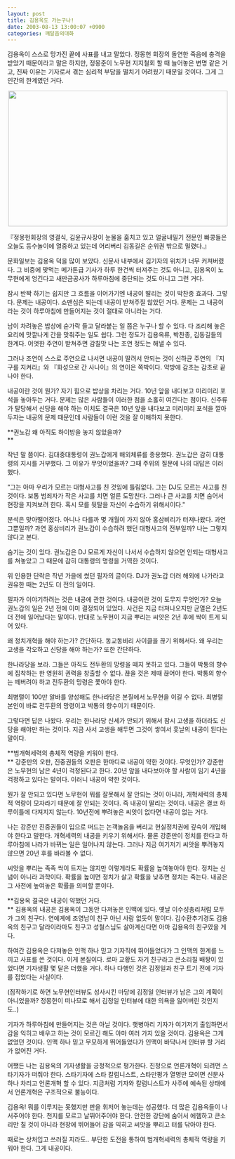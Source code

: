 ```yaml
---
layout: post
title: 김용옥도 가는구나!
date: 2003-08-13 13:00:07 +0900
categories: 깨달음의대화
---
```

김용옥이 스스로 망가진 끝에 사표를 내고 말았다. 정몽헌 회장의 돌연한 죽음에 충격을 받았기 때문이라고 말은 하지만, 정몽준이 노무현 지지철회 할 때 늘어놓은 변명 같은 거고, 진짜 이유는 기자로서 겪는 심리적 부담을 떨치기 어려웠기 때문일 것이다. 그게 그 인간의 한계였던 거다. 

<p align="center">
  <img src="http://drkimz.com/technote/board/KDR/upimg/1060663866.jpg" width="500" height="309" border="0" />
</p>

<p align="left">
  『정몽헌회장의 영결식, 김윤규사장이 눈물을 훔치고 있고 얼굴내밀기 전문인 빠콩들은 오늘도 등수놀이에 열중하고 있는데 어리버리 김동길은 순위권 밖으로 밀렸다.』
</p>

문화일보는 김용옥 덕을 많이 보았다. 신문사 내부에서 김기자의 위치가 너무 커져버렸다. 그 비중에 맞먹는 메가톤급 기사가 하루 한건씩 터져주는 것도 아니고, 김용옥이 노무현에게 엉긴다고 새만금공사가 하루아침에 중단되는 것도 아니고 그런 거다. 

잠시 반짝 하기는 쉽지만 그 흐름을 이어가기엔 내공이 딸리는 것이 박찬종 효과다. 그렇다. 문제는 내공이다. 쇼맨십은 되는데 내공이 받쳐주질 않았던 거다. 문제는 그 내공이라는 것이 하루아침에 만들어지는 것이 절대로 아니라는 거다. 

남이 차려놓은 밥상에 숟가락 들고 달라붙는 일 쯤은 누구나 할 수 있다. 다 조리해 놓은 요리에 맛깔나게 간을 맞춰주는 일도 쉽다. 그런 정도가 김용옥류, 박찬종, 김동길들의 한계다. 어엿한 주연이 받쳐주면 감칠맛 나는 조연 정도는 해낼 수 있다. 

그러나 조연이 스스로 주연으로 나서면 내공이 딸려서 안되는 것이 신하균 주연의 『지구를 지켜라』와 『화성으로 간 사나이』의 연이은 쪽박이다. 약방에 감초는 감초로 끝나야 한다. 

내공이란 것이 뭔가? 자기 힘으로 밥상을 차리는 거다. 10년 앞을 내다보고 미리미리 포석을 놓아두는 거다. 문제는 많은 사람들이 이러한 점을 소홀히 여긴다는 점이다. 신주류가 탈당해서 신당을 해야 하는 이치도 결국은 10년 앞을 내다보고 미리미리 포석을 깔아두자는 내공의 문제 때문인데 사람들이 이런 것을 잘 이해하지 못한다.

**권노갑 왜 아직도 하이방을 놓지 않았을까?  
** 

작년 말 쯤이다. 김대중대통령이 권노갑에게 해외체류를 종용했다. 권노갑은 감히 대통령의 지시를 거부했다. 그 이유가 무엇이었을까? 그때 주위의 질문에 나의 대답은 이러했다.

“그는 아마 우리가 모르는 대형사고를 친 것임에 틀림없다. 그는 DJ도 모르는 사고를 친 것이다. 보통 범죄자가 작은 사고를 치면 얼른 도망친다. 그러나 큰 사고를 치면 숨어서 현장을 지켜보려 한다. 혹시 모를 뒷탈을 자신이 수습하기 위해서이다." 

분석은 맞아떨어졌다. 아니나 다를까 몇 개월이 가지 않아 홍삼비리가 터져나왔다. 과연 그뿐일까? 과연 홍삼비리가 권노갑이 수습하려 했던 대형사고의 전부일까? 나는 그렇지 않다고 본다. 

숨기는 것이 있다. 권노갑은 DJ 모르게 자신이 나서서 수습하지 않으면 안되는 대형사고를 쳐놓았고 그 때문에 감히 대통령의 명령을 거역한 것이다.

위 인용한 단락은 작년 가을에 썼던 필자의 글이다. DJ가 권노갑 더러 해외에 나가라고 권유한 때는 2년도 더 전의 일이다. 

필자가 이야기하려는 것은 내공에 관한 것이다. 내공이란 것이 도무지 무엇인가? 오늘 권노갑의 일은 2년 전에 이미 결정되어 있었다. 사건은 지금 터져나오지만 균열은 2년도 더 전에 일어났다는 말이다. 반대로 노무현이 지금 뿌리는 씨앗은 2년 후에 싹이 트게 되어 있다. 

왜 정치개혁을 해야 하는가? 간단하다. 동교동비리 사이클을 끊기 위해서다. 왜 우리는 고생을 각오하고 신당을 해야 하는가? 또한 간단하다. 

한나라당을 보라. 그들은 아직도 전두환의 망령을 떼지 못하고 있다. 그들이 박통의 향수에 집착하는 한 영원히 권력을 창출할 수 없다. 끊을 것은 제때 끊어야 한다. 박통의 향수는 떼버려야 하고 전두환의 망령은 쫓아야 한다. 

최병렬이 100만 알바를 양성해도 한나라당은 본질에서 노무현을 이길 수 없다. 최병렬 본인이 바로 전두환의 망령이고 박통의 향수이기 때문이다. 

그렇다면 답은 나왔다. 우리는 한나라당 신세가 안되기 위해서 잠시 고생을 하더라도 신당을 해야만 하는 것이다. 지금 사서 고생을 해두면 그것이 쌓여서 훗날의 내공이 된다는 말이다. 

**범개혁세력의 총체적 역량을 키워야 한다.  
** 강준만의 오판, 진중권들의 오판은 한마디로 내공이 약한 것이다. 무엇인가? 강준만은 노무현의 남은 4년이 걱정된다고 한다. 20년 앞을 내다보아야 할 사람이 임기 4년을 걱정하고 있다는 말이다. 이러니 내공이 약한 것이다. 

뭔가 잘 안되고 있다면 노무현이 뭐를 잘못해서 잘 안되는 것이 아니라, 개혁세력의 총체적 역량이 모자라기 때문에 잘 안되는 것이다. 즉 내공이 딸리는 것이다. 내공은 결코 하루이틀에 다져지지 않는다. 10년전에 뿌려놓은 씨앗이 없다면 내공이 없는 거다. 

나는 강준만 진중권들이 입으로 떠드는 논객놀음을 버리고 현실정치권에 깊숙이 개입해야 한다고 말한다. 개혁세력의 내공을 키우기 위해서다. 물론 강준만이 정치를 한다고 하루아침에 나라가 바뀌는 일은 일어나지 않는다. 그러나 지금 여기저기 씨앗을 뿌려놓지 않으면 20년 후를 바라볼 수 없다.

씨앗을 뿌리는 족족 싹이 트지는 않지만 이렇게라도 확률을 높여놓아야 한다. 정치는 신념이 아니라 과학이다. 확률을 높이면 정치가 살고 확률을 낮추면 정치는 죽는다. 내공은 그 사전에 높여놓은 확률을 의미할 뿐이다. 

**김용옥 결국은 내공이 약했던 거다.   
** 김용옥의 내공은 김용옥이 그동안 다져놓은 인맥에 있다. 옛날 이수성총리처럼 모두가 그의 친구다. 연예계에 조영남이 친구 아닌 사람 없듯이 말이다. 김수환추기경도 김용옥의 친구고 달라이라마도 친구고 성철스님도 살아계신다면 아마 김용옥의 친구였을 게다. 

하여간 김용옥은 다져놓은 인맥 하나 믿고 기자직에 뛰어들었다가 그 인맥의 한계를 느끼고 사표를 쓴 것이다. 이게 본질이다. 로마 교황도 자기 친구라고 큰소리칠 배짱이 있었다면 기자생활 몇 달은 더했을 거다. 하나 다행인 것은 김정일과 친구 트기 전에 기자를 접었다는 사실이다. 

(짐작하기로 하면 노무현인터뷰도 성사시킨 마당에 김정일 인터뷰가 남은 그의 계획이 아니었을까? 정몽헌이 떠나므로 해서 김정일 인터뷰에 대한 의욕을 잃어버린 것인지도..)

기자가 하루아침에 만들어지는 것은 아닐 것이다. 햇병아리 기자가 여기저기 출입하면서 감을 익히고 배우고 하는 것이 모르긴 해도 아마 여러 가지 있을 것이다. 김용옥은 그게 없었던 것이다. 인맥 하나 믿고 무모하게 뛰어들었다가 인맥이 바닥나서 인터뷰 할 거리가 없어진 거다. 

어쨌든 나는 김용옥의 기자생활을 긍정적으로 평가한다. 진정으로 언론개혁이 되려면 스타기자가 떠줘야 한다. 스타기자에 스타 칼럼니스트, 스타만평가 열명만 모이면 신문사 하나 차리고 언론개혁 할 수 있다. 지금처럼 기자와 칼럼니스트가 사주에 예속된 상태에서 언론개혁은 구조적으로 불능이다. 

김용옥! 뭐를 이루지는 못했지만 판을 휘저어 놓는데는 성공했다. 더 많은 김용옥들이 나서주어야 한다. 천지를 모르고 날뛰어주어야 한다. 안전한 강단에 숨어서 에헴하고 큰소리만 칠 것이 아니라 현장에 뛰어들어 감을 익히고 씨앗을 뿌리고 터를 닦아야 한다. 

때로는 상처입고 쓰러질 지라도.. 부단한 도전을 통하여 범개혁세력의 총체적 역량을 키워야 한다. 그게 내공이다.